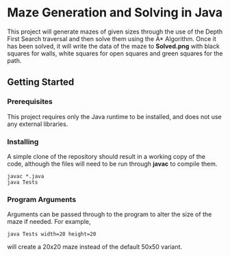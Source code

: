 # Maze Generation and Solving in Java

This project will generate mazes of given sizes through the use of the Depth First Search traversal and then solve them using the A* Algorithm. Once it has been solved, it will write the data of the maze to **Solved.png** with black squares for walls, white squares for open squares and green squares for the path.

## Getting Started

### Prerequisites

This project requires only the Java runtime to be installed, and does not use any external libraries.

### Installing

A simple clone of the repository should result in a working copy of the code, although the files will need to be run through **javac** to compile them.

```
javac *.java
java Tests
```

### Program Arguments

Arguments can be passed through to the program to alter the size of the maze if needed. For example,

```
java Tests width=20 height=20
```

will create a 20x20 maze instead of the default 50x50 variant.
